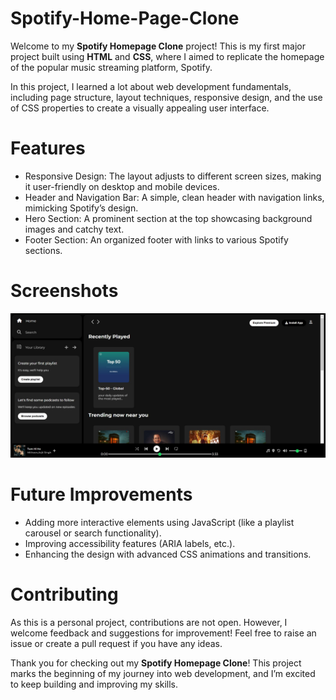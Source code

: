 # Spotify-Home-Page-Clone
Welcome to my **Spotify Homepage Clone** project! This is my first major project built using **HTML** and **CSS**, where I aimed to replicate the homepage of the popular music streaming platform, Spotify.

In this project, I learned a lot about web development fundamentals, including page structure, layout techniques, responsive design, and the use of CSS properties to create a visually appealing user interface.

# Features
- Responsive Design: The layout adjusts to different screen sizes, making it user-friendly on desktop and mobile devices.
- Header and Navigation Bar: A simple, clean header with navigation links, mimicking Spotify’s design.
- Hero Section: A prominent section at the top showcasing background images and catchy text.
- Footer Section: An organized footer with links to various Spotify sections.

# Screenshots
![Preveiw](screenshot.jpg)

# Future Improvements
- Adding more interactive elements using JavaScript (like a playlist carousel or search functionality).
- Improving accessibility features (ARIA labels, etc.).
- Enhancing the design with advanced CSS animations and transitions.


# Contributing
As this is a personal project, contributions are not open. However, I welcome feedback and suggestions for improvement! Feel free to raise an issue or create a pull request if you have any ideas.

Thank you for checking out my **Spotify Homepage Clone**! This project marks the beginning of my journey into web development, and I’m excited to keep building and improving my skills.
